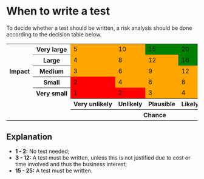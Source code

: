 # When to write a test
To decide whether a test should be written, a risk analysis should be done according to the decision table below.

<table>
  <tr>
    <th rowspan=5>Impact</th>
    <th nowrap>Very large</th>
    <td style="background-color: orange">5</td>
    <td style="background-color: orange">10</td>
    <td style="background-color: green">15</td>
    <td style="background-color: green">20</td>
    <td style="background-color: green">25</td>
  </tr> 
  <tr>
    <th nowrap>Large</th>
    <td style="background-color: orange">4</td>
    <td style="background-color: orange">8</td>
    <td style="background-color: orange">12</td>
    <td style="background-color: green">16</td>
    <td style="background-color: green">20</td>
  </tr> 
  <tr>
    <th nowrap>Medium</th>
    <td style="background-color: orange">3</td>
    <td style="background-color: orange">6</td>
    <td style="background-color: orange">9</td>
    <td style="background-color: orange">12</td>
    <td style="background-color: green">15</td>
  </tr> 
  <tr>
    <th nowrap>Small</th>
    <td style="background-color: red">2</td>
    <td style="background-color: orange">4</td>
    <td style="background-color: orange">6</td>
    <td style="background-color: orange">8</td>
    <td style="background-color: orange">10</td>
  </tr> 
  <tr >
    <th nowrap>Very small</th>
    <td style="background-color: red">1</td>
    <td style="background-color: red">2</td>
    <td style="background-color: orange">3</td>
    <td style="background-color: orange">4</td>
    <td style="background-color: orange">5</td>
  </tr>
  <tr>
    <td colspan="2" rowspan="2"></td>
    <th nowrap>Very unlikely</th>
    <th nowrap>Unlikely</th>
    <th nowrap>Plausible</th>
    <th nowrap>Likely</th>
    <th nowrap>Very likely</th>
  </tr>
  <tr>
    <th colspan="5">Chance</th>
  </tr>
</table>

## Explanation
- **1 - 2:** No test needed;
- **3 - 12:** A test must be written, unless this is not justified due to cost or time involved and thus the business interest;
- **15 - 25:** A test must be written.